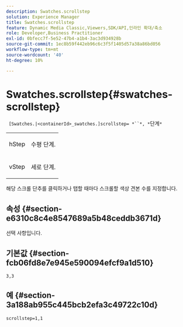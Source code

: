```yaml
---
description: Swatches.scrollstep
solution: Experience Manager
title: Swatches.scrollstep
feature: Dynamic Media Classic,Viewers,SDK/API,인라인 확대/축소
role: Developer,Business Practitioner
exl-id: 0bfecc7f-5e52-47b4-a1b4-3ac3d934928b
source-git-commit: 1ec8b59f442eb96c6c3f5f1405d57a38a86bd056
workflow-type: tm+mt
source-wordcount: '40'
ht-degree: 10%

---
```


# Swatches.scrollstep{#swatches-scrollstep}

` [Swatches.|<containerId>_swatches.]scrollstep= *``*, *`단계`*`

<table id="table_DC890B3CAB6847318081AC74424147B9"> 
 <tbody> 
  <tr> 
   <td> <p> <span class="codeph"> <span class="varname"> hStep</span> </span> </p> </td> 
   <td> <p>수평 단계. </p> </td> 
  </tr> 
  <tr> 
   <td> <p> <span class="codeph"> <span class="varname"> vStep</span> </span> </p> </td> 
   <td> <p>세로 단계. </p> </td> 
  </tr> 
 </tbody> 
</table>

해당 스크롤 단추를 클릭하거나 탭할 때마다 스크롤할 색상 견본 수를 지정합니다.

## 속성 {#section-e6310c8c4e8547689a5b48ceddb3671d}

선택 사항입니다.

## 기본값 {#section-fcb06fd8e7e945e590094efcf9a1d510}

`3,3`

## 예 {#section-3a188ab955c445bcb2efa3c49722c10d}

`scrollstep=1,1`
